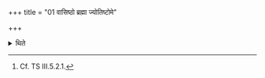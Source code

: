 +++
title = "01 वासिष्ठो ब्रह्मा ज्योतिष्टोमे"

+++

<details><summary>थिते</summary>

1. In the Jyotiṣṭoma (-sacrifice) the Brahman (should be one) belonging to the Vasiṣṭha (family).[^1]  

[^1]: Cf. TS III.5.2.1.   
</details>
